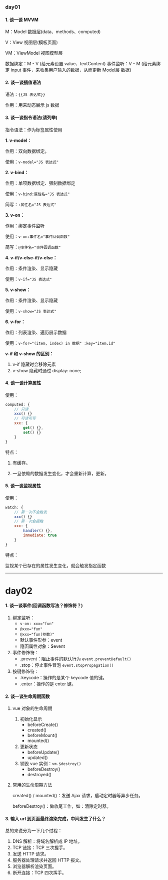 ### day01

#### 1. 谈一谈 MVVM

M：Model 数据层(data、methods、computed)

V：View 视图层(模板页面)

VM：ViewModel 视图模型层

数据绑定：M - V (给元素设置 value、textContent)
事件监听：V - M (给元素绑定 input 事件，来收集用户输入的数据，从而更新 Model层 数据)



#### 2. 谈一谈插值语法

语法：`{{JS 表达式}}`

作用：用来动态展示 js 数据



#### 3. 谈一谈指令语法(请列举)

指令语法：作为标签属性使用

**1. v-model：**

   作用：双向数据绑定。

   使用：`v-model="JS 表达式"`

**2. v-bind：**

   作用：单项数据绑定、强制数据绑定

   使用：`v-bind:属性名="JS 表达式"`

   简写：`:属性名="JS 表达式"`

**3. v-on：**

   作用：绑定事件监听

   使用：`v-on:事件名="事件回调函数"`

   简写：`@事件名="事件回调函数"`

**4. v-if/v-else-if/v-else：**

   作用：条件渲染、显示隐藏

   使用：`v-if="JS 表达式"`

**5. v-show：**

   作用：条件渲染、显示隐藏

   使用：`v-show="JS 表达式"`

**6. v-for：**

   作用：列表渲染、遍历展示数据

   使用：`v-for="(item, index) in 数据" :key="item.id"`

**v-if 和 v-show 的区别：**

1. v-if 隐藏时会移除元素
2. v-show 隐藏时通过 display: none;

#### 4. 谈一谈计算属性

使用：

```js
computed: {
    // 只读
    xxx() {}
    // 可读可写
    xxx: {
        get() {},
        set() {}
    }
}
```



特点：

1. 有缓存。

2. 一旦依赖的数据发生变化，才会重新计算，更新。

   

#### 5. 谈一谈监视属性

使用：

```js
watch: {
    // 第一次不会触发
    xxx() {}
    // 第一次会接触
    xxx: {
        handler() {},
        immediate: true
    }
}
```

特点：

监视某个已存在的属性发生变化，就会触发指定函数



***



# day02

#### 1. 谈一谈事件(回调函数写法？修饰符？)

1. 绑定监听：
   - `v-on: xxx="fun"`
   - `@xxx="fun"`
   - `@xxx="fun(参数)"`
   - 默认事件形参：event
   - 隐函属性对象：$event
2. 事件修饰符：
   - .prevent：阻止事件的默认行为 `event.preventDefault()`
   - .stop：停止事件冒泡 `event.stopPropagation()`
3. 按键修饰符：
   - .keycode：操作的是某个 keycode 值的键。
   - .enter：操作的是 enter 键。

#### 2. 谈一谈生命周期函数

1. vue 对象的生命周期

   1. 初始化显示
      - beforeCreate()
      - created()
      - beforeMount()
      - mounted()
   2. 更新状态
      - beforeUpdate()
      - updated()
   3. 销毁 vue 实例：`vm.$destroy()`
      * beforeDestroy()
      * destroyed()

2. 常用的生命周期方法

   created() / mounted()：发送 Ajax 请求，启动定时器等异步任务。

   beforeDestroy()：做收尾工作，如：清除定时器。

   

#### 3. 输入 url 到页面最终渲染完成，中间发生了什么？

总的来说分为一下几个过程：

1. DNS 解析：将域名解析成 IP 地址。
2. TCP 链接：TCP 三次握手。
3. 发送 HTTP 请求。
4. 服务器处理请求并返回 HTTP 报文。
5. 浏览器解析渲染页面。
6. 断开连接：TCP 四次挥手。

#### 























